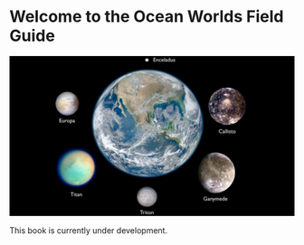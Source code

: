 # Welcome to the Ocean Worlds Field Guide

![ocean worlds](static/oceans.jpeg)

This book is currently under development.

```{tableofcontents}
```

